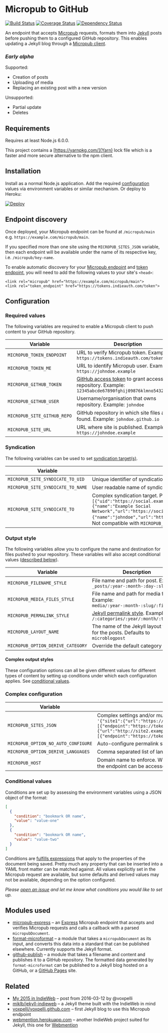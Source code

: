 # Micropub to GitHub
[![Build Status](https://travis-ci.org/voxpelli/webpage-micropub-to-github.svg?branch=master)](https://travis-ci.org/voxpelli/webpage-micropub-to-github)
[![Coverage Status](https://coveralls.io/repos/github/voxpelli/webpage-micropub-to-github/badge.svg?branch=master)](https://coveralls.io/github/voxpelli/webpage-micropub-to-github?branch=master)
[![Dependency Status](https://gemnasium.com/voxpelli/webpage-micropub-to-github.svg)](https://gemnasium.com/voxpelli/webpage-micropub-to-github)

An endpoint that accepts [Micropub](http://micropub.net/) requests, formats them into [Jekyll](http://jekyllrb.com/) posts before pushing them to a configured GitHub repository. This enables updating a Jekyll blog through a [Micropub client](https://indieweb.org/Micropub/Clients).

### _Early alpha_
Supported:
* Creation of posts
* Uploading of media
* Replacing an existing post with a new version

Unsupported:
* Partial update
* Deletes

## Requirements
Requires at least Node.js 6.0.0.

This project contains a [https://yarnpkg.com/](Yarn) lock file which is a faster and more secure alternative to the npm client.

## Installation
Install as a normal Node.js application. Add the required [configuration](#configuration) values via environment variables or similar mechanism. Or deploy to Heroku:

[![Deploy](https://www.herokucdn.com/deploy/button.svg)](https://heroku.com/deploy?template=https://github.com/voxpelli/webpage-micropub-to-github)

## Endpoint discovery
Once deployed, your Micropub endpoint can be found at `/micropub/main` e.g. `https://example.com/micropub/main`.

If you specified more than one site using the `MICROPUB_SITES_JSON` variable, then each endpoint will be available under the name of its respective key, i.e. `/micropub/key-name`.

To enable automatic discovery for your [Micropub endpoint](https://indieweb.org/micropub#Endpoint_Discovery) and [token endpoint](https://indieweb.org/obtaining-an-access-token#Discovery), you will need to add the following values to your site's `<head>`:

```
<link rel="micropub" href="https://example.com/micropub/main">
<link rel="token_endpoint" href="https://tokens.indieauth.com/token">
```

## Configuration
### Required values
The following variables are required to enable a Micropub client to push content to your GitHub repository.

Variable | Description
-------- | -----------
`MICROPUB_TOKEN_ENDPOINT` | URL to verify Micropub token. Example: `https://tokens.indieauth.com/token`
`MICROPUB_TOKEN_ME` | URL to identify Micropub user. Example: `https://johndoe.example`
`MICROPUB_GITHUB_TOKEN` | [GitHub access token](https://github.com/settings/tokens) to grant access to repository. Example: `12345abcde67890fghij09876klmno54321pqrst`
`MICROPUB_GITHUB_USER` | Username/organisation that owns repository. Example: `johndoe`
`MICROPUB_SITE_GITHUB_REPO` | GitHub repository in which site files are found. Example: `johndoe.github.io`
`MICROPUB_SITE_URL` | URL where site is published. Example: `https://johndoe.example`

### Syndication
The following variables can be used to set [syndication target(s)](https://www.w3.org/TR/micropub/#syndication-targets).

Variable | Description
-------- | -----------
`MICROPUB_SITE_SYNDICATE_TO_UID` | Unique identifier of syndication target. Example: `https://social.example/johndoe`
`MICROPUB_SITE_SYNDICATE_TO_NAME` | User readable name of syndication target. Example: `@johndoe on Example Social Network`
`MICROPUB_SITE_SYNDICATE_TO` | Complex syndication target. Provided as a JSON array, e.g.: `[{"uid":"https://social.example/johndoe","name":"@johndoe on Example Social Network","service":{"name":"Example Social Network","url":"https://social.example/","photo":"https://social.example/icon.png"},"user":{"name":"johndoe","url":"https://social.example/johndoe","photo":"https://social.example/johndoe/photo.jpg"}}]`. Not compatible with `MICROPUB_SITES_JSON`.

### Output style
The following variables allow you to configure the name and destination for files pushed to your repository. These variables will also accept conditional values ([described below](#conditional-values)).

Variable | Description
-------- | -----------
`MICROPUB_FILENAME_STYLE` | File name and path for post.  Example: `_posts/:year-:month-:day-:slug`
`MICROPUB_MEDIA_FILES_STYLE` | File name and path for media files. Example: `media/:year-:month-:slug/:filesslug`
`MICROPUB_PERMALINK_STYLE` | [Jekyll permalink style](http://jekyllrb.com/docs/permalinks/). Example: `/:categories/:year/:month/:title/`
`MICROPUB_LAYOUT_NAME` | The name of the Jekyll layout to use for the posts. Defaults to `microblogpost`
`MICROPUB_OPTION_DERIVE_CATEGORY` | Override the default category

#### Complex output styles

These configuration options can all be given different values for different types of content by setting up conditions under which each configuration applies. See [conditional values](#conditional-values).

### Complex configuration
Variable | Description
-------- | -----------
`MICROPUB_SITES_JSON` | Complex settings and/or multiple sites (including their syndication targets) provided as JSON, e.g.: `'{"site1":{"url":"https://site1.example/","github":{"repo":"site1"},"token":[{"endpoint":"https://tokens.indieauth.com/token","me":"https://site1.example/"}]},"site2":{"url":"http://site2.example/","github":{"repo":"site2"},"token":[{"endpoint":"https://tokens.indieauth.com/token","me":"http://site2.example/"}]}}'`
`MICROPUB_OPTION_NO_AUTO_CONFIGURE` | Auto-configure permalink status from the Jekyll repo config. Boolean
`MICROPUB_OPTION_DERIVE_LANGUAGES` | Comma separated list of language codes to auto-detect. Example `eng,swe`
`MICROPUB_HOST` | Domain name to enforce. Will redirect requests to all other domain names and IP addresses that the endpoint can be accessed on.

### Conditional values

Conditions are set up by assessing the environment variables using a JSON object of the format:

```json
[
  {
    "condition": "bookmark OR name",
    "value": "value-one"
  },
  {
    "condition": "bookmark OR name",
    "value": "value-two"
  }
]
```

Conditions are [fulfills expressions](https://github.com/voxpelli/node-fulfills#condition-syntax) that apply to the properties of the document being saved. Pretty much any property that can be inserted into a YAML front matter can be matched against. All values explicitly set in the Micropub request are available, but some defaults and derived values may not be available, depending on the option configured.

_Please [open an issue](https://github.com/voxpelli/webpage-micropub-to-github/issues/new) and let me know what conditions you would like to set up._

## Modules used
* [micropub-express](https://github.com/voxpelli/node-micropub-express) – an [Express](http://expressjs.com/) Micropub endpoint that accepts and verifies Micropub requests and calls a callback with a parsed `micropubDocument`.
* [format-microformat](https://github.com/voxpelli/node-format-microformat) – a module that takes a `micropubDocument` as its input, and converts this data into a standard that can be published elsewhere. Currently supports the Jekyll format.
* [github-publish](https://github.com/voxpelli/node-github-publish) – a module that takes a filename and content and publishes it to a GitHub repository. The formatted data generated by `format-microformat` can be published to a Jekyll blog hosted on a GitHub, or a [GitHub Pages](https://pages.github.com/) site.

## Related
* [My 2015 in IndieWeb](http://voxpelli.com/2016/03/my-2015-in-indieweb/) – post from 2016-03-12 by @voxpelli
* [miklb/jekyll-indieweb](https://github.com/miklb/jekyll-indieweb) – a Jekyll theme built with the IndieWeb in mind
* [voxpelli/voxpelli.github.com](https://github.com/voxpelli/voxpelli.github.com) – first Jekyll blog to use this Micropub endpoint
* [webmention.herokuapp.com](https://webmention.herokuapp.com/) – another IndieWeb project suited for Jekyll, this one for [Webmention](https://indieweb.org/webmention)
